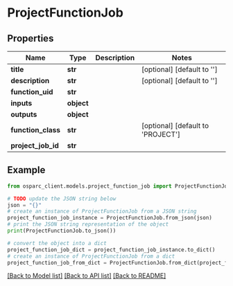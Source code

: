 # ProjectFunctionJob


## Properties

Name | Type | Description | Notes
------------ | ------------- | ------------- | -------------
**title** | **str** |  | [optional] [default to '']
**description** | **str** |  | [optional] [default to '']
**function_uid** | **str** |  | 
**inputs** | **object** |  | 
**outputs** | **object** |  | 
**function_class** | **str** |  | [optional] [default to 'PROJECT']
**project_job_id** | **str** |  | 

## Example

```python
from osparc_client.models.project_function_job import ProjectFunctionJob

# TODO update the JSON string below
json = "{}"
# create an instance of ProjectFunctionJob from a JSON string
project_function_job_instance = ProjectFunctionJob.from_json(json)
# print the JSON string representation of the object
print(ProjectFunctionJob.to_json())

# convert the object into a dict
project_function_job_dict = project_function_job_instance.to_dict()
# create an instance of ProjectFunctionJob from a dict
project_function_job_from_dict = ProjectFunctionJob.from_dict(project_function_job_dict)
```
[[Back to Model list]](../README.md#documentation-for-models) [[Back to API list]](../README.md#documentation-for-api-endpoints) [[Back to README]](../README.md)


